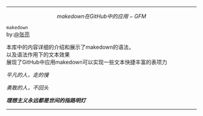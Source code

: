 ___

$$makedown在GitHub中的应用-GFM$$

`makedown`<br>
by:[@张亮](https://gitee.com/may_you_marry_in_red_admin)<br>


本库中的内容详细的介绍和展示了makedown的语法，<br>
以及语法作用下的文本效果<br>
展现了GitHub中应用makedown可以实现一些文本快捷丰富的表项力<br>


_平凡的人，走的慢_

_勇敢的人，不回头_

***理想主义永远都是世间的指路明灯***
___

